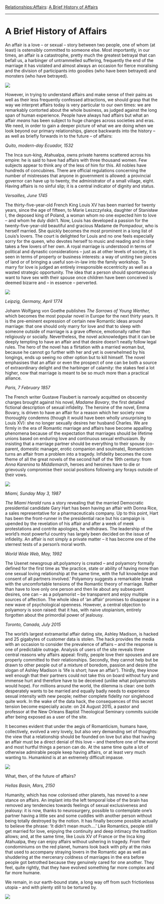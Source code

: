 [Relationships:](https://www.theschooloflife.com/thebookoflife/category/relationships/)[Affairs](https://www.theschooloflife.com/thebookoflife/category/relationships/affairs/): [A Brief History of Affairs](https://www.theschooloflife.com/thebookoflife/a-brief-history-of-affairs/)

* * *

# A Brief History of Affairs

An affair is a love – or sexual – story between two people, one of whom (at least) is ostensibly committed to someone else. Most importantly, in our times, an affair is a catastrophe, pretty much the greatest betrayal that can befall us, a harbinger of untrammelled suffering, frequently the end of the marriage it has violated and almost always an occasion for fierce moralising and the division of participants into goodies (who have been betrayed) and monsters (who have betrayed).

![](https://www.theschooloflife.com/thebookoflife/wp-content/uploads/2018/08/1097px-Jean-Honor%C3%A9_Fragonard_-_The_Stolen_Kiss.jpg)

However, in trying to understand affairs and make sense of their pains as well as their less frequently confessed attractions, we should grasp that the way we interpret affairs today is very particular to our own times: we are remarkably contorted about the whole business, as judged against the long span of human experience. People have always had affairs but what an affair _means_ has been subject to huge changes across societies and eras. We need, in order to gain a deeper picture of what we are doing when we look beyond our primary relationships, glance backwards into the history – as well as briefly forwards in to the future – of affairs:

_Quito, modern-day Ecuador, 1532_

The Inca sun-king, Atahualpa, owns private harems scattered across his empire: he is said to have had affairs with three thousand women. Few subjects appear to think any of the less of him for this. All nobles have hundreds of concubines. There are official regulations concerning the number of mistresses that anyone in government is allowed: a provincial governor can have up to twenty, the administrator of a small village, eight. Having affairs is no sinful slip; it is a central indicator of dignity and status.

_Versailles, June 1745_

The thirty-five-year-old French King Louis XV has been married for twenty years, since the age of fifteen, to Marie Leszczyńska, daughter of Stanisław I, the deposed king of Poland, a woman whom no one expected him to love – and whom he duly didn’t. Now, Louis has developed a passion for the twenty-five-year-old beautiful and gracious Madame de Pompadour, who is herself married. She quickly becomes the most prominent in a long list of Louis’s lovers. The court is delighted for Louis and no one feels especially sorry for the queen, who devotes herself to music and reading and in time takes a few lovers of her own. A royal marriage is understood in terms of political and dynastic considerations – just as at other levels of society, it is seen in terms of property or business interests: a way of uniting two pieces of land or of bringing a useful son-in-law into the family workshop. To marry for love is judged an entirely irresponsible eccentricity as well as a wasted strategic opportunity. The idea that a person should spontaneously want to have sex with their spouse once children have been conceived is deemed bizarre and – in essence – perverted. &nbsp;&nbsp;

![](https://www.theschooloflife.com/thebookoflife/wp-content/uploads/2018/08/644px-Carle_Van_Loo_-_Marie_Leszczinska_reine_de_France_1703-1768_-_Google_Art_Project.jpg)

_Leipzig, Germany, April 1774_

Johann Wolfgang von Goethe publishes _The Sorrows of Young Werther,_ which becomes the most popular novel in Europe for the next thirty years. It is the pre-eminent expression of certain new Romantic ideas around marriage: that one should only marry for love and that to sleep with someone outside of marriage is a grave offence, emotionally rather than religiously or socially. Nevertheless, the novel acknowledges that it can be deeply tempting to have an affair and that desire doesn’t neatly follow legal rules. The hero of the novel has a flirtation with a married woman but, because he cannot go further with her and yet is overwhelmed by his longings, ends up seeing no other option but to kill himself. The novel emphasises that an affair or even the prospect of one can be both a source of extraordinary delight and the harbinger of calamity: the stakes feel a lot higher, now that marriage is meant to be so much more than a practical alliance.

_Paris, 7 February 1857_

The French writer Gustave Flaubert is narrowly acquitted on obscenity charges brought against his novel, _Madame Bovary_, the first detailed fictional description of sexual infidelity. The heroine of the novel, Emma Bovary, is driven to have an affair for a reason which her society now thoroughly condemns (though it would have been wholly unsurprising to Louis XV): she no longer sexually desires her husband Charles. We are firmly in the era of Romantic marriage and affairs have become appalling phenomena because of the expectation that marriages should be lifetime unions based on enduring love and continuous sexual enthusiasm. By insisting that a marriage partner should be everything to their spouse (co-parent, domestic manager, erotic companion and soulmate), Romanticism turns an affair from a problem into a tragedy. Infidelity becomes the core theme of all the great novels of the second half of the 19th century: from _Anna Karenina_ to _Middlemarch_, heroes and heroines have to die or grievously compromise their social positions following any forays outside of their vows.

![](https://www.theschooloflife.com/thebookoflife/wp-content/uploads/2018/08/Kolesov_Anna_Karenina.jpg)

_Miami, Sunday May 3, 1987_

_The Miami Herald_ runs a story revealing that the married Democratic presidential candidate Gary Hart has been having an affair with Donna Rice, a sales representative for a pharmaceuticals company. Up to this point, Hart has been the front-runner in the presidential race but his campaign is upended by the revelation of his affair and after a week of meek protestations and contrite apologies, he withdraws. The leadership of the world’s most powerful country has largely been decided on the issue of infidelity. An affair is not simply a private matter – it has become one of the sternest tests of a person’s moral worth.

_World Wide Web, May, 1992_

The Usenet newsgroup alt.polyamory is created – and polyamory formally defined for the first time as ‘the practice, state or ability of having more than one sexual loving relationship at the same time, with the full knowledge and consent of all partners involved.’ Polyamory suggests a remarkable break with the uncomfortable tensions of the Romantic theory of marriage. Rather than have to love only one person and then lie about any subsequent desires, one can – as a polyamorist – be transparent and enjoy multiple sources of affection. The whole idea of ‘an affair’ promises to disappear in a new wave of psychological openness. However, a central objection to polyamory is soon raised: that it has, with naive utopianism, entirely forgotten about the primordial power of jealousy.

_Toronto, Canada, July 2015_

The world’s largest extramarital affair dating site, Ashley Madison, is hacked and 25 gigabytes of customer data is stolen. The hack provides the media with an occasion to consider the prevalence of affairs – and the response is one of predictable outrage. Analysis of users of the site reveals three central reasons why affairs appeal: firstly, people love their spouses and are properly committed to their relationships. Secondly, they cannot help but be drawn to other people out of a mixture of boredom, passion and desire (the slogan of Ashley Madison is ‘life is short; have an affair’). Thirdly, they know well enough that their partners could not take this on board without fury and immense hurt and therefore have to be deceived (unlike what polyamorists would hope). For millions around the world, the dilemma is clear: one both desperately wants to be married and equally badly needs to experience sexual intensity with new people; neither complete fidelity nor singlehood quite work. In the wake of the data hack, the consequences of this secret tension become especially acute: on 24 August 2015, a pastor and professor at the New Orleans Baptist Theological Seminary commits suicide after being exposed as a user of the site.

It becomes evident that under the aegis of Romanticism, humans have, collectively, evolved a very lovely, but also very demanding set of thoughts: the view that a relationship should be founded on love but also that having an affair must be a direct denial of this love – and therefore one of the worst and most hurtful things a person can do. At the same time quite a lot of otherwise admirable people keep having affairs, or at least very much wanting to. Humankind is at an extremely difficult impasse.

![](https://www.theschooloflife.com/thebookoflife/wp-content/uploads/2018/08/Hillary_Clinton_Bill_Chelsea_on_parade.jpg)

What, then, of the future of affairs?

_Hellas Basin, Mars, 2150_

Humanity, which has now colonised other planets, has moved to a new stance on affairs. An implant into the left temporal lobe of the brain has removed any tendencies towards feelings of sexual exclusiveness and jealousy: it is now, thanks to neurosurgery, possible to contemplate one’s partner having a little sex and some cuddles with another person without being totally destroyed by the notion. It has finally become possible actually to believe the phrase: ‘It didn’t mean much….’ Like Romantics, people still get married for love, enjoying the continuity and deep intimacy the tradition allows; and, at the same time, like Louis XV of France or the Inca king Atahualpa, they can enjoy affairs without ushering in tragedy. From their condominiums on the red planet, humans look back with pity at the risks that used to accompany straying lovers in the Romantic age as well as shuddering at the mercenary coldness of marriages in the era before people got betrothed because they genuinely cared for one another. They feel, quite rightly, that they have evolved something far more complex and far more humane.

We remain, in our earth-bound state, a long way off from such frictionless utopia – and with plenty still to be tortured by.

[![](https://img.youtube.com/vi/MgnKeZ6UOVU/0.jpg)](https://www.youtube.com/embed/MgnKeZ6UOVU '')
